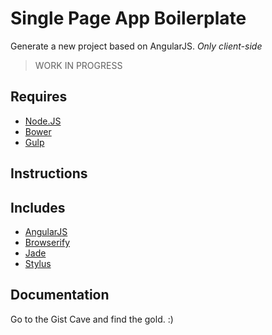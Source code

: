 # Single Page App Boilerplate

Generate a new project based on AngularJS. _Only client-side_

> WORK IN PROGRESS


## Requires

- [Node.JS](http://nodejs.org/)
- [Bower]()
- [Gulp]()

## Instructions


## Includes

- [AngularJS]()
- [Browserify]()
- [Jade]()
- [Stylus]()


## Documentation

Go to the Gist Cave and find the gold. :)
